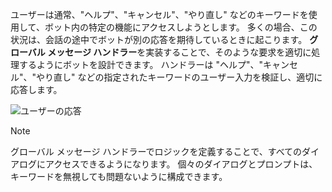 ユーザーは通常、"ヘルプ"、"キャンセル"、"やり直し" などのキーワードを使用して、ボット内の特定の機能にアクセスしようとします。 多くの場合、この状況は、会話の途中でボットが別の応答を期待しているときに起こります。 **グローバル メッセージ ハンドラー**を実装することで、そのような要求を適切に処理するようにボットを設計できます。
ハンドラーは "ヘルプ"、"キャンセル"、"やり直し" などの指定されたキーワードのユーザー入力を検証し、適切に応答します。 

![ユーザーの応答](~/media/designing-bots/capabilities/trigger-actions.png)

> [!NOTE]
> グローバル メッセージ ハンドラーでロジックを定義することで、すべてのダイアログにアクセスできるようになります。 個々のダイアログとプロンプトは、キーワードを無視しても問題ないように構成できます。
